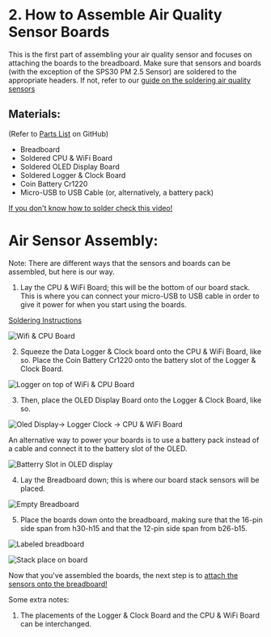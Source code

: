 # 2. How to Assemble Air Quality Sensor Boards
This is the first part of assembling your air quality sensor and focuses on attaching the boards to 
the breadboard. Make sure that sensors and boards (with the exception of the SPS30 PM 2.5 Sensor) are soldered
to the appropriate headers. If not, refer to our [guide on the soldering air quality sensors](https://github.com/jonscrp/Instructions/blob/main/1.How%20to%20Solder%20Air%20Quality%20Sensor.md)

## Materials: 
(Refer to [Parts List](https://github.com/Community-Sensor-Lab/Air-Quality-Sensor/blob/master/README.md#Parts-List-) on GitHub)
  
  + Breadboard
  + Soldered CPU & WiFi Board
  + Soldered OLED Display Board
  + Soldered Logger & Clock Board
  + Coin Battery Cr1220
  + Micro-USB to USB Cable (or, alternatively, a battery pack)

[If you don't know how to solder check this video!]()

# Air Sensor Assembly:

Note: There are different ways that the sensors and boards can be assembled, but here is our way.

  1. Lay the CPU & WiFi Board; this will be the bottom of our board stack. This is where you can connect your micro-USB to USB cable in order to give it power for when you start using the boards.
  
  [Soldering Instructions](https://learn.adafruit.com/how-to-solder-headers/male-headers)

  ![Wifi & CPU Board]()

  2. Squeeze the Data Logger & Clock board onto the CPU & WiFi Board, like so. Place the Coin Battery Cr1220 onto the battery slot of the Logger & Clock Board.
  
  ![Logger on top of  WiFi & CPU Board]()
  
  3. Then, place the OLED Display Board onto the Logger & Clock Board, like so.
  
  ![Oled Display-> Logger Clock -> CPU & WiFi Board]()

  An alternative way to power your boards is to use a battery pack instead of a cable and connect it to the battery slot of the OLED.
  
  ![Batterry Slot in OLED display]()

  4. Lay the Breadboard down; this is where our board stack sensors will be placed.

  ![Empty Breadboard]()

  5. Place the boards down onto the breadboard, making sure that the 16-pin side span from h30-h15 and that the 12-pin side span from b26-b15.

  ![Labeled breadboard]()

  ![Stack place on board]()

  Now that you've assembled the boards, the next step is to [attach the sensors onto the breadboard!]()

  Some extra notes:
  1. The placements of the Logger & Clock Board and the CPU & WiFi Board can be interchanged.








